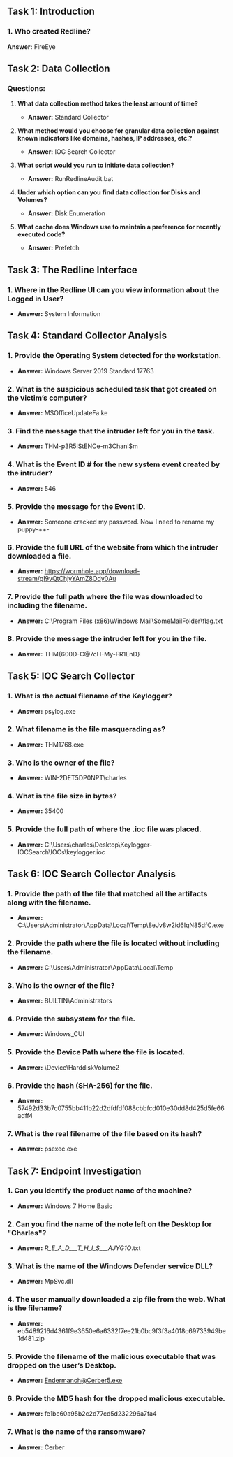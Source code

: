 ## Task 1: Introduction

### 1. Who created Redline?
**Answer:** FireEye

## Task 2: Data Collection

### Questions:
1. **What data collection method takes the least amount of time?**
   - **Answer:** Standard Collector

2. **What method would you choose for granular data collection against known indicators like domains, hashes, IP addresses, etc.?**
   - **Answer:** IOC Search Collector

3. **What script would you run to initiate data collection?**
   - **Answer:** RunRedlineAudit.bat

4. **Under which option can you find data collection for Disks and Volumes?**
   - **Answer:** Disk Enumeration

5. **What cache does Windows use to maintain a preference for recently executed code?**
   - **Answer:** Prefetch

## Task 3: The Redline Interface

### 1. Where in the Redline UI can you view information about the Logged in User?
   - **Answer:** System Information

## Task 4: Standard Collector Analysis

### 1. Provide the Operating System detected for the workstation.
   - **Answer:** Windows Server 2019 Standard 17763

### 2. What is the suspicious scheduled task that got created on the victim’s computer?
   - **Answer:** MSOfficeUpdateFa.ke

### 3. Find the message that the intruder left for you in the task.
   - **Answer:** THM-p3R5IStENCe-m3Chani$m

### 4. What is the Event ID # for the new system event created by the intruder?
   - **Answer:** 546

### 5. Provide the message for the Event ID.
   - **Answer:** Someone cracked my password. Now I need to rename my puppy-++-

### 6. Provide the full URL of the website from which the intruder downloaded a file.
   - **Answer:** https://wormhole.app/download-stream/gI9vQtChjyYAmZ8Ody0Au

### 7. Provide the full path where the file was downloaded to including the filename.
   - **Answer:** C:\Program Files (x86)\Windows Mail\SomeMailFolder\flag.txt

### 8. Provide the message the intruder left for you in the file.
   - **Answer:** THM{600D-C@7cH-My-FR1EnD}

## Task 5: IOC Search Collector

### 1. What is the actual filename of the Keylogger?
   - **Answer:** psylog.exe

### 2. What filename is the file masquerading as?
   - **Answer:** THM1768.exe

### 3. Who is the owner of the file?
   - **Answer:** WIN-2DET5DP0NPT\charles

### 4. What is the file size in bytes?
   - **Answer:** 35400

### 5. Provide the full path of where the .ioc file was placed.
   - **Answer:** C:\Users\charles\Desktop\Keylogger-IOCSearch\IOCs\keylogger.ioc

## Task 6: IOC Search Collector Analysis

### 1. Provide the path of the file that matched all the artifacts along with the filename.
   - **Answer:** C:\Users\Administrator\AppData\Local\Temp\8eJv8w2id6IqN85dfC.exe

### 2. Provide the path where the file is located without including the filename.
   - **Answer:** C:\Users\Administrator\AppData\Local\Temp

### 3. Who is the owner of the file?
   - **Answer:** BUILTIN\Administrators

### 4. Provide the subsystem for the file.
   - **Answer:** Windows_CUI

### 5. Provide the Device Path where the file is located.
   - **Answer:** \Device\HarddiskVolume2

### 6. Provide the hash (SHA-256) for the file.
   - **Answer:** 57492d33b7c0755bb411b22d2dfdfdf088cbbfcd010e30dd8d425d5fe66adff4

### 7. What is the real filename of the file based on its hash?
   - **Answer:** psexec.exe

## Task 7: Endpoint Investigation

### 1. Can you identify the product name of the machine?
   - **Answer:** Windows 7 Home Basic

### 2. Can you find the name of the note left on the Desktop for "Charles"?
   - **Answer:** _R_E_A_D___T_H_I_S___AJYG1O_.txt

### 3. What is the name of the Windows Defender service DLL?
   - **Answer:** MpSvc.dll

### 4. The user manually downloaded a zip file from the web. What is the filename?
   - **Answer:** eb5489216d4361f9e3650e6a6332f7ee21b0bc9f3f3a4018c69733949be1d481.zip

### 5. Provide the filename of the malicious executable that was dropped on the user’s Desktop.
   - **Answer:** Endermanch@Cerber5.exe

### 6. Provide the MD5 hash for the dropped malicious executable.
   - **Answer:** fe1bc60a95b2c2d77cd5d232296a7fa4

### 7. What is the name of the ransomware?
   - **Answer:** Cerber
